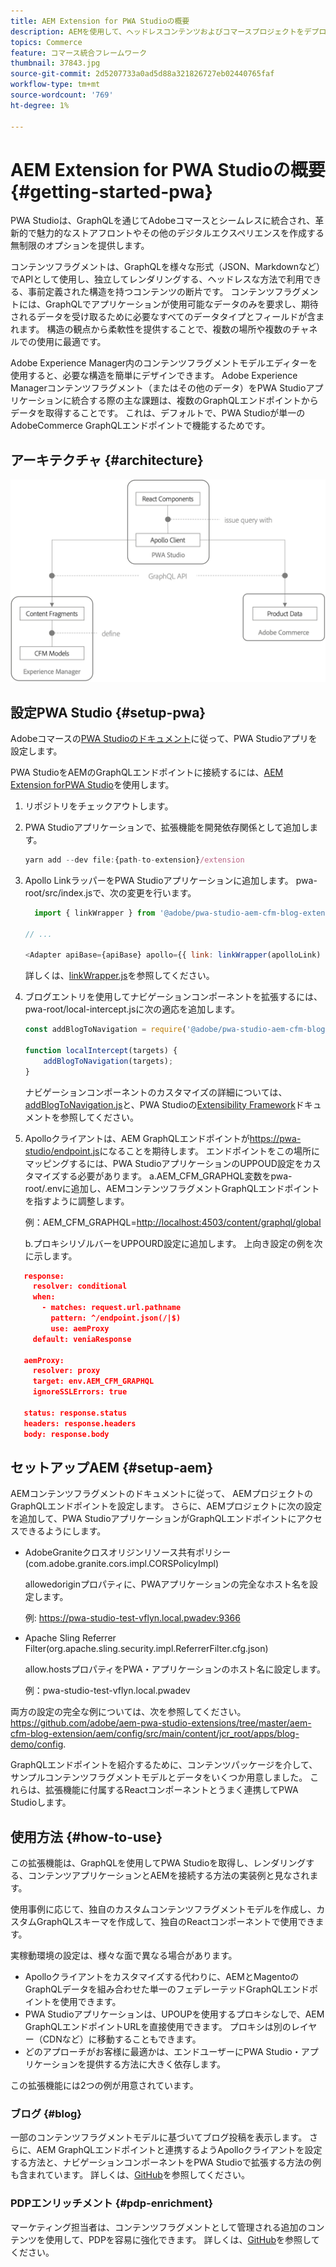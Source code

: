 ```yaml
---
title: AEM Extension for PWA Studioの概要
description: AEMを使用して、ヘッドレスコンテンツおよびコマースプロジェクトをデプロイする方法についてPWA Studioします。
topics: Commerce
feature: コマース統合フレームワーク
thumbnail: 37843.jpg
source-git-commit: 2d5207733a0ad5d88a321826727eb02440765faf
workflow-type: tm+mt
source-wordcount: '769'
ht-degree: 1%

---
```



# AEM Extension for PWA Studioの概要 {#getting-started-pwa}

PWA Studioは、GraphQLを通じてAdobeコマースとシームレスに統合され、革新的で魅力的なストアフロントやその他のデジタルエクスペリエンスを作成する無制限のオプションを提供します。

コンテンツフラグメントは、GraphQLを様々な形式（JSON、Markdownなど）でAPIとして使用し、独立してレンダリングする、ヘッドレスな方法で利用できる、事前定義された構造を持つコンテンツの断片です。 コンテンツフラグメントには、GraphQLでアプリケーションが使用可能なデータのみを要求し、期待されるデータを受け取るために必要なすべてのデータタイプとフィールドが含まれます。 構造の観点から柔軟性を提供することで、複数の場所や複数のチャネルでの使用に最適です。

Adobe Experience Manager内のコンテンツフラグメントモデルエディターを使用すると、必要な構造を簡単にデザインできます。 Adobe Experience Managerコンテンツフラグメント（またはその他のデータ）をPWA Studioアプリケーションに統合する際の主な課題は、複数のGraphQLエンドポイントからデータを取得することです。 これは、デフォルトで、PWA Studioが単一のAdobeCommerce GraphQLエンドポイントで機能するためです。

## アーキテクチャ {#architecture}

![PWAヘッドレスアーキテクチャ](/help/commerce-cloud/assets/PWA-Studio_Architecture.png)

## 設定PWA Studio {#setup-pwa}

Adobeコマースの[PWA Studioのドキュメント](https://magento.github.io/pwa-studio/tutorials/)に従って、PWA Studioアプリを設定します。

PWA StudioをAEMのGraphQLエンドポイントに接続するには、[AEM Extension forPWA Studio](https://github.com/adobe/aem-pwa-studio-extensions)を使用します。

1. リポジトリをチェックアウトします。

1. PWA Studioアプリケーションで、拡張機能を開発依存関係として追加します。

   ```javascript
   yarn add --dev file:{path-to-extension}/extension
   ```

1. Apollo LinkラッパーをPWA Studioアプリケーションに追加します。 pwa-root/src/index.jsで、次の変更を行います。

   ```javascript
     import { linkWrapper } from '@adobe/pwa-studio-aem-cfm-blog-extension';
   
   // ...
   
   <Adapter apiBase={apiBase} apollo={{ link: linkWrapper(apolloLink) }} store={store}>
   ```

   詳しくは、[linkWrapper.js](https://github.com/adobe/aem-pwa-studio-extensions/blob/master/aem-cfm-blog-extension/extension/src/linkWrapper.js)を参照してください。

1. ブログエントリを使用してナビゲーションコンポーネントを拡張するには、 pwa-root/local-intercept.jsに次の適応を追加します。

   ```javascript
   const addBlogToNavigation = require('@adobe/pwa-studio-aem-cfm-blog-extension/src/addBlogToNavigation');
   
   function localIntercept(targets) {
       addBlogToNavigation(targets);
   }    
   ```

   ナビゲーションコンポーネントのカスタマイズの詳細については、 [addBlogToNavigation.js](https://github.com/adobe/aem-pwa-studio-extensions/blob/master/aem-cfm-blog-extension/extension/src/addBlogToNavigation.js)と、PWA Studioの[Extensibility Framework](https://magento.github.io/pwa-studio/pwa-buildpack/extensibility-framework/)ドキュメントを参照してください。

1. Apolloクライアントは、AEM GraphQLエンドポイントが<https://pwa-studio/endpoint.js>になることを期待します。 エンドポイントをこの場所にマッピングするには、PWA StudioアプリケーションのUPPOUD設定をカスタマイズする必要があります。
a.AEM_CFM_GRAPHQL変数をpwa-root/.envに追加し、AEMコンテンツフラグメントGraphQLエンドポイントを指すように調整します。

   例：AEM_CFM_GRAPHQL=<http://localhost:4503/content/graphql/global>

   b.プロキシリゾルバーをUPPOURD設定に追加します。 上向き設定の例を次に示します。

```json
   response:
     resolver: conditional
     when:
       - matches: request.url.pathname
         pattern: ^/endpoint.json(/|$)
         use: aemProxy
     default: veniaResponse

   aemProxy:
     resolver: proxy
     target: env.AEM_CFM_GRAPHQL
     ignoreSSLErrors: true

   status: response.status
   headers: response.headers
   body: response.body
```

## セットアップAEM {#setup-aem}

AEMコンテンツフラグメントのドキュメントに従って、 AEMプロジェクトのGraphQLエンドポイントを設定します。 さらに、AEMプロジェクトに次の設定を追加して、PWA StudioアプリケーションがGraphQLエンドポイントにアクセスできるようにします。

* AdobeGraniteクロスオリジンリソース共有ポリシー(com.adobe.granite.cors.impl.CORSPolicyImpl)

   allowedoriginプロパティに、PWAアプリケーションの完全なホスト名を設定します。

   例:  <https://pwa-studio-test-vflyn.local.pwadev:9366>

* Apache Sling Referrer Filter(org.apache.sling.security.impl.ReferrerFilter.cfg.json)

   allow.hostsプロパティをPWA・アプリケーションのホスト名に設定します。

   例：pwa-studio-test-vflyn.local.pwadev

両方の設定の完全な例については、次を参照してください。<https://github.com/adobe/aem-pwa-studio-extensions/tree/master/aem-cfm-blog-extension/aem/config/src/main/content/jcr_root/apps/blog-demo/config>.

GraphQLエンドポイントを紹介するために、コンテンツパッケージを介して、サンプルコンテンツフラグメントモデルとデータをいくつか用意しました。 これらは、拡張機能に付属するReactコンポーネントとうまく連携してPWA Studioします。

## 使用方法 {#how-to-use}

この拡張機能は、GraphQLを使用してPWA Studioを取得し、レンダリングする、コンテンツアプリケーションとAEMを接続する方法の実装例と見なされます。

使用事例に応じて、独自のカスタムコンテンツフラグメントモデルを作成し、カスタムGraphQLスキーマを作成して、独自のReactコンポーネントで使用できます。

実稼動環境の設定は、様々な面で異なる場合があります。

* Apolloクライアントをカスタマイズする代わりに、AEMとMagentoのGraphQLデータを組み合わせた単一のフェデレーテッドGraphQLエンドポイントを使用できます。
* PWA Studioアプリケーションは、UPOUPを使用するプロキシなしで、AEM GraphQLエンドポイントURLを直接使用できます。 プロキシは別のレイヤー（CDNなど）に移動することもできます。
* どのアプローチがお客様に最適かは、エンドユーザーにPWA Studio・アプリケーションを提供する方法に大きく依存します。

この拡張機能には2つの例が用意されています。

### ブログ {#blog}

一部のコンテンツフラグメントモデルに基づいてブログ投稿を表示します。 さらに、AEM GraphQLエンドポイントと連携するようApolloクライアントを設定する方法と、ナビゲーションコンポーネントをPWA Studioで拡張する方法の例も含まれています。 詳しくは、[GitHub](https://github.com/adobe/aem-pwa-studio-extensions/tree/master/aem-cfm-blog-extension)を参照してください。

### PDPエンリッチメント {#pdp-enrichment}

マーケティング担当者は、コンテンツフラグメントとして管理される追加のコンテンツを使用して、PDPを容易に強化できます。  詳しくは、[GitHub](https://github.com/adobe/aem-pwa-studio-extensions/tree/master/aem-cif-product-page-extension)を参照してください。
